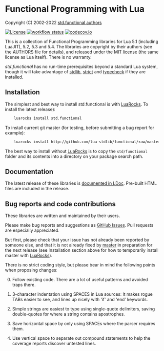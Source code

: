 Functional Programming with Lua
===============================

Copyright (C) 2002-2022 [std.functional authors][authors]

[![License](http://img.shields.io/:license-mit-blue.svg)](https://mit-license.org/2002)
[![workflow status](https://github.com/lua-stdlib/functional/actions/workflows/spec.yml/badge.svg?branch=master)](https://github.com/lua-stdlib/functional/actions)
[![codecov.io](https://codecov.io/gh/lua-stdlib/functional/branch/master/graph/badge.svg)](https://codecov.io/gh/lua-stdlib/functional)


This is a collection of Functional Programming libraries for Lua 5.1
(including LuaJIT), 5.2, 5.3 and 5.4. The libraries are copyright by their
authors (see the [AUTHORS][] file for details), and released under the
[MIT license][mit] (the same license as Lua itself). There is no warranty.

_std.functional_ has no run-time prerequisites beyond a standard Lua system,
though it will take advantage of [stdlib][], [strict][] and [typecheck][]
if they are installed.

[authors]: https://github.com/lua-stdlib/functional/blob/master/AUTHORS.md
[github]: https://github.com/lua-stdlib/functional/ "Github repository"
[lua]: https://www.lua.org "The Lua Project"
[mit]: https://mit-license.org "MIT License"
[stdlib]: https://github.com/lua-stdlib/lua-stdlib "Standard Lua Libraries"
[strict]: https://github.com/lua-stdlib/strict "strict variables"
[typecheck]: https://github.com/gvvaughan/typecheck "function type checks"


Installation
------------

The simplest and best way to install std.functional is with [LuaRocks][]. To
install the latest release):

```bash
    luarocks install std.functional
```

To install current git master (for testing, before submitting a bug
report for example):

```bash
    luarocks install http://github.com/lua-stdlib/functional/raw/master/std.functional-git-1.rockspec
```

The best way to install without [LuaRocks][] is to copy the `std/functional`
folder and its contents into a directory on your package search path.

[luarocks]: https://www.luarocks.org "Lua package manager"


Documentation
-------------

The latest release of these libraries is [documented in LDoc][github.io].
Pre-built HTML files are included in the release.

[github.io]: https://lua-stdlib.github.io/functional


Bug reports and code contributions
----------------------------------

These libraries are written and maintained by their users.

Please make bug reports and suggestions as [GitHub Issues][issues].
Pull requests are especially appreciated.

But first, please check that your issue has not already been reported by
someone else, and that it is not already fixed by [master][github] in
preparation for the next release (see Installation section above for how
to temporarily install master with [LuaRocks][]).

There is no strict coding style, but please bear in mind the following
points when proposing changes:

0. Follow existing code. There are a lot of useful patterns and avoided
   traps there.

1. 3-character indentation using SPACES in Lua sources: It makes rogue
   TABs easier to see, and lines up nicely with 'if' and 'end' keywords.

2. Simple strings are easiest to type using single-quote delimiters,
   saving double-quotes for where a string contains apostrophes.

3. Save horizontal space by only using SPACEs where the parser requires
   them.

4. Use vertical space to separate out compound statements to help the
   coverage reports discover untested lines.

[issues]: https://github.com/lua-stdlib/functional/issues
